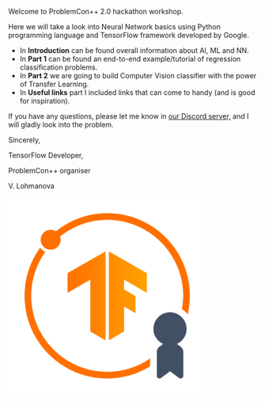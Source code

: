 Welcome to ProblemCon++ 2.0  hackathon workshop.

Here we will take a look into Neural Network basics using Python programming language and TensorFlow framework developed by Google.

- In **Introduction** can be found overall information about AI, ML and NN.
- In **Part 1** can be found an end-to-end example/tutorial of regression classification problems.
- In **Part 2** we are going to build Computer Vision classifier with the power of Transfer Learning.
- In **Useful links** part I included links that can come to handy (and is good for inspiration).

If you have any questions, please let me know in [our Discord server,](https://discord.gg/sz4hKYVb) and I will gladly look into the problem.

Sincerely,

TensorFlow Developer,

ProblemCon++ organiser

V. Lohmanova

![TensorFlow Developer](assets/badge.png)
